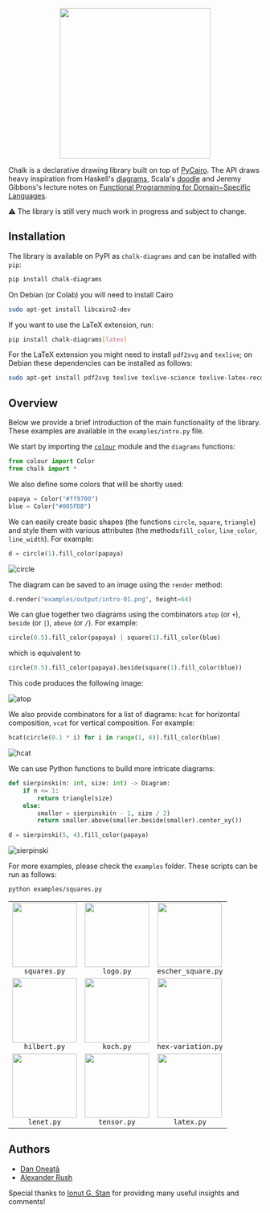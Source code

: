 <p align="center"><img src="https://raw.githubusercontent.com/danoneata/chalk/master/examples/output/logo-sm.png" width=300></p>

Chalk is a declarative drawing library built on top of [PyCairo](https://pycairo.readthedocs.io).
The API draws heavy inspiration from
Haskell's [diagrams](https://diagrams.github.io/),
Scala's [doodle](https://github.com/creativescala/doodle/) and
Jeremy Gibbons's lecture notes on [Functional Programming for Domain−Specific Languages](http://www.cs.ox.ac.uk/publications/publication7583-abstract.html).

⚠️ The library is still very much work in progress and subject to change.

## Installation

The library is available on PyPI as `chalk-diagrams` and can be installed with `pip`:
```bash
pip install chalk-diagrams
```
On Debian (or Colab) you will need to install Cairo
```bash
sudo apt-get install libcairo2-dev
```

If you want to use the LaTeX extension, run:
```bash
pip install chalk-diagrams[latex]
```
For the LaTeX extension you might need to install `pdf2svg` and `texlive`;
on Debian these dependencies can be installed as follows:
```bash
sudo apt-get install pdf2svg texlive texlive-science texlive-latex-recommended texlive-latex-extra
```

## Overview

Below we provide a brief introduction of the main functionality of the library.
These examples are available in the `examples/intro.py` file.

We start by importing the [`colour`](https://github.com/vaab/colour) module and the `diagrams` functions:

```python
from colour import Color
from chalk import *
```

We also define some colors that will be shortly used:

```python
papaya = Color("#ff9700")
blue = Color("#005FDB")
```

We can easily create basic shapes (the functions `circle`, `square`, `triangle`) and style them with various attributes (the methods`fill_color`, `line_color`, `line_width`).
For example:

```python
d = circle(1).fill_color(papaya)
```

![circle](https://raw.githubusercontent.com/danoneata/chalk/master/examples/output/intro-01.png)

The diagram can be saved to an image using the `render` method:

```python
d.render("examples/output/intro-01.png", height=64)
```

We can glue together two diagrams using the combinators `atop` (or `+`), `beside` (or `|`), `above` (or `/`).
For example:

```python
circle(0.5).fill_color(papaya) | square(1).fill_color(blue)
```

which is equivalent to

```python
circle(0.5).fill_color(papaya).beside(square(1).fill_color(blue))
```

This code produces the following image:

![atop](https://raw.githubusercontent.com/danoneata/chalk/master/examples/output/intro-02.png)

We also provide combinators for a list of diagrams:
`hcat` for horizontal composition, `vcat` for vertical composition.
For example:

```python
hcat(circle(0.1 * i) for i in range(1, 6)).fill_color(blue)
```
![hcat](https://raw.githubusercontent.com/danoneata/chalk/master/examples/output/intro-03.png)

We can use Python functions to build more intricate diagrams:

```python
def sierpinski(n: int, size: int) -> Diagram:
    if n <= 1:
        return triangle(size)
    else:
        smaller = sierpinski(n - 1, size / 2)
        return smaller.above(smaller.beside(smaller).center_xy())

d = sierpinski(5, 4).fill_color(papaya)
```

![sierpinski](https://raw.githubusercontent.com/danoneata/chalk/master/examples/output/intro-04.png)

For more examples, please check the `examples` folder.
These scripts can be run as follows:

```bash
python examples/squares.py
```

<table>
<tr>
<td align="center"><img width=128 src="https://raw.githubusercontent.com/danoneata/chalk/master/examples/output/squares.png"><br><code>squares.py</code></td>
<td align="center"><img width=128 src="https://raw.githubusercontent.com/danoneata/chalk/master/examples/output/logo.png"><br><code>logo.py</code></td>
<td align="center"><img width=128 src="https://raw.githubusercontent.com/danoneata/chalk/master/examples/output/escher-square-limit.png"><br><code>escher_square.py</code></td>
</tr>
<tr>
<td align="center"><img width=128 src="https://raw.githubusercontent.com/danoneata/chalk/master/examples/output/hilbert.png"><br><code>hilbert.py</code></td>
<td align="center"><img width=128 src="https://raw.githubusercontent.com/danoneata/chalk/master/examples/output/koch.png"><br><code>koch.py</code></td>
<td align="center"><img width=128 src="https://raw.githubusercontent.com/danoneata/chalk/master/examples/output/hex-variation.png"><br><code>hex-variation.py</code></td>
</tr>
<tr>
<td align="center"><img width=128 src="https://raw.githubusercontent.com/danoneata/chalk/master/examples/output/lenet.png"><br><code>lenet.py</code></td>
<td align="center"><img width=128 src="https://raw.githubusercontent.com/danoneata/chalk/master/examples/output/tensor.png"><br><code>tensor.py</code></td>
<td align="center"><img width=128 src="https://raw.githubusercontent.com/danoneata/chalk/master/examples/output/latex.svg"><br><code>latex.py</code></td>
</tr>
</table>

## Authors

- [Dan Oneață](http://doneata.bitbucket.io/)
- [Alexander Rush](http://rush-nlp.com/)

Special thanks to [Ionuț G. Stan](http://igstan.ro/) for providing many useful insights and comments!

